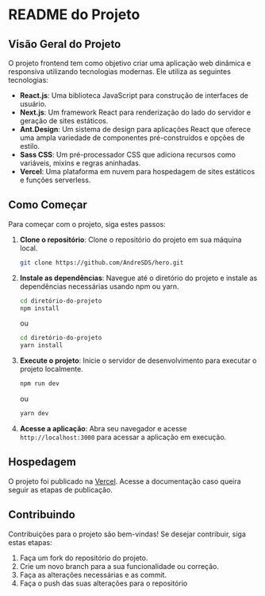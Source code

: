 # README do Projeto

## Visão Geral do Projeto

O projeto frontend tem como objetivo criar uma aplicação web dinâmica e responsiva utilizando tecnologias modernas. Ele utiliza as seguintes tecnologias:

- **React.js**: Uma biblioteca JavaScript para construção de interfaces de usuário.
- **Next.js**: Um framework React para renderização do lado do servidor e geração de sites estáticos.
- **Ant.Design**: Um sistema de design para aplicações React que oferece uma ampla variedade de componentes pré-construídos e opções de estilo.
- **Sass CSS**: Um pré-processador CSS que adiciona recursos como variáveis, mixins e regras aninhadas.
- **Vercel**: Uma plataforma em nuvem para hospedagem de sites estáticos e funções serverless.

## Como Começar

Para começar com o projeto, siga estes passos:

1. **Clone o repositório**: Clone o repositório do projeto em sua máquina local.

    ```bash
    git clone https://github.com/AndreSDS/hero.git
    ```

2. **Instale as dependências**: Navegue até o diretório do projeto e instale as dependências necessárias usando npm ou yarn.

    ```bash
    cd diretório-do-projeto
    npm install
    ```

    ou

    ```bash
    cd diretório-do-projeto
    yarn install
    ```

3. **Execute o projeto**: Inicie o servidor de desenvolvimento para executar o projeto localmente.

    ```bash
    npm run dev
    ```

    ou

    ```bash
    yarn dev
    ```

4. **Acesse a aplicação**: Abra seu navegador e acesse `http://localhost:3000` para acessar a aplicação em execução.

## Hospedagem

O projeto foi publicado na [Vercel](https://vercel.com/). Acesse a documentação caso queira seguir as etapas de publicação.

## Contribuindo

Contribuições para o projeto são bem-vindas! Se desejar contribuir, siga estas etapas:

1. Faça um fork do repositório do projeto.
2. Crie um novo branch para a sua funcionalidade ou correção.
3. Faça as alterações necessárias e as commit.
4. Faça o push das suas alterações para o repositório
